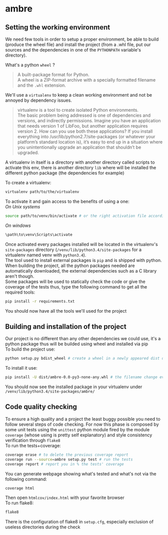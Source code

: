# ambre

## Setting the working environment
We need few tools in order to setup a proper environment, be able to build (produce the wheel file) and install the project (from a .whl file, put our sources and the dependencies in one of the `PYTHONPATH` variable's directory).

What's a python `wheel` ?
> A built-package format for Python.  
A wheel is a ZIP-format archive with a specially formatted filename and the `.whl` extension.  

We'll use a `virtualenv` to keep a clean working environment and not be annoyed by dependency issues.
>virtualenv is a tool to create isolated Python environments.  
The basic problem being addressed is one of dependencies and versions, and indirectly permissions. Imagine you have an application that needs version 1 of LibFoo, but another application requires version 2. How can you use both these applications? If you install everything into /usr/lib/python2.7/site-packages (or whatever your platform’s standard location is), it’s easy to end up in a situation where you unintentionally upgrade an application that shouldn’t be upgraded.  

A virtualenv in itself is a directory with another directory called scripts to activate this env, there is another directory `lib` where will be installed the different python package (the dependencies for example)  

To create a virtualenv:
```bash
virtualenv path/to/the/virtualenv
```
To activate it and gain access to the benefits of using a one:  
*On Unix systems*
```bash
source path/to/venv/bin/activate # or the right activation file according to your shell
```
*On windows*
```powershell
\path\to\venv\Scripts\activate
```  

Once activated every packages installed will be located in the virtualenv's `site-packages` directory (`/venv/lib/python3.4/site-packages` for a virtualenv named venv with `python3.4`).  
The tool used to install external packages is `pip` and is shipped with python. When building the project, all the python packages needed are automatically downloaded, the external dependencies such as a C library aren't though.  
Some packages will be used to statically check the code or give the coverage of the tests thus, type the following command to get all the required tools:
```bash
pip install -r requirements.txt
```  
You should now have all the tools we'll used for the project  

## Building and installation of the project  
Our project is no different than any other dependencies we could use, it's a python package thus will be builded using wheel and installed via pip  
To build the project use:
```bash
python setup.py bdist_wheel # create a wheel in a newly appeared dist directory
```
To install it use:
```bash
pip install -U dist/ambre-0.0-py3-none-any.whl # the filename change every version
```  
You should now see the installed package in your virtualenv under `/venv/lib/python3.4/site-packages/ambre/`  

## Code quality checking  
To ensure a high quality and a project the least buggy possible you need to follow several steps of code checking. For now this phase is composed by some unit tests using the `unittest` python module fired by the module `coverage` (whose using is pretty self explanatory) and style consistency verification through `flake8`  
To run the tests+coverage:  
```bash
coverage erase # to delete the previous coverage report
coverage run --source=ambre setup.py test # run the tests
coverage report # report you in % the tests' coverage
```
You can generate webpage showing what's tested and what's not via the following command:
```bash
coverage html
```  
Then open `htmlcov/index.html` with your favorite browser  
To run flake8:
```bash
flake8
```  
There is the configuration of flake8 in `setup.cfg`, especially exclusion of useless directories during the check

